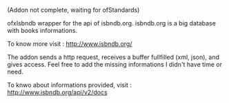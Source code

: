 (Addon not complete, waiting for ofStandards)

ofxIsbndb
wrapper for the api of isbndb.org. isbndb.org is a big database with books informations.

To know more visit : http://www.isbndb.org/

The addon sends a http request, receives a buffer fullfilled (xml, json), and gives access. Feel free to add the missing informations I didn't have time or need.

To knwo about informations provided, visit : http://www.isbndb.org/api/v2/docs

